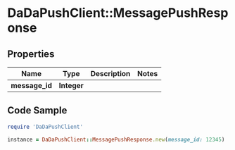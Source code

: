 # DaDaPushClient::MessagePushResponse

## Properties

Name | Type | Description | Notes
------------ | ------------- | ------------- | -------------
**message_id** | **Integer** |  | 

## Code Sample

```ruby
require 'DaDaPushClient'

instance = DaDaPushClient::MessagePushResponse.new(message_id: 12345)
```


